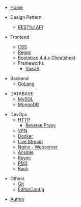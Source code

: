 * [Home](/)

- Design Pattern
    - [RESTful API](/design-pattern/restful-api)

- Frontend
    - [CSS](/frontend/css/)
    - [Regex](/frontend/regex)
    - [Bootstrap 4.4.x Cheatsheet](/frontend/bootstrap-cheatsheet)
    - Frameworks
        - [VueJS](/frontend/framework/vuejs/)

* Backend
    - [GoLang](/backend/go/)

- DATABASE
    - [MySQL](/database/mysql/)
    - [MongoDB](/database/mongodb/)

* DevOps
    * [HTTP](/devops/http/)
        - [Reverse Proxy](/devops/reserve-proxy/)
    * [VPN](/devops/vpn/ "VPN")
    * [Docker](/devops/docker/)
    * [Live Stream](/devops/live-stream "Live Stream")
    * [Nginx - Webserver](nginx-webserver "Nginx - Webserver")
    * [Ansible](/devops/ansible/)
    - [Rsync](/devops/rsync)
    - [PM2](/devops/pm2)
    - [Bash](/devops/sh)

- Others
    - [Git](/other/git/)
    - [EditorConfig](/other/editorconfig)

* [Author](author.md "The greatest guide in the world")